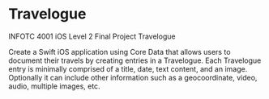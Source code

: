 # Travelogue
INFOTC 4001 iOS Level 2 Final Project Travelogue

Create a Swift iOS application using Core Data that allows users to document their travels by creating entries in a Travelogue. Each Travelogue entry is minimally comprised of a title, date, text content, and an image. Optionally it can include other information such as a geocoordinate, video, audio, multiple images, etc.
